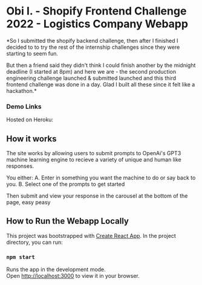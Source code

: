 # Obi I. - Shopify Frontend Challenge 2022 - Logistics Company Webapp

*So I submitted the shopify backend challenge, then after I finished I decided to to try the rest of the internship challenges since they were starting to seem fun.

But then a friend said they didn't think I could finish another by the midnight deadline (I started at 8pm) and here we are - the second production engineering challenge launched & submitted launched and this third frontend challenge was done in a day. Glad I built all these since it felt like a hackathon.*

### Demo Links

Hosted on Heroku: 

## How it works

The site works by allowing users to submit prompts to OpenAi's GPT3 machine learning engine to recieve a variety of unique and human like responses.

You either:
A. Enter in something you want the machine to do or say back to you.
B. Select one of the prompts to get started

Then submit and view your response in the carousel at the bottom of the page, easy peasy


## How to Run the Webapp Locally

This project was bootstrapped with [Create React App](https://github.com/facebook/create-react-app).
In the project directory, you can run:

### `npm start`

Runs the app in the development mode.\
Open [http://localhost:3000](http://localhost:3000) to view it in your browser.